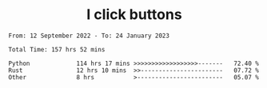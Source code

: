<h1 align="center">
I click buttons
</h1>

<!--START_SECTION:waka-->

```text
From: 12 September 2022 - To: 24 January 2023

Total Time: 157 hrs 52 mins

Python             114 hrs 17 mins >>>>>>>>>>>>>>>>>>-------   72.40 %
Rust               12 hrs 10 mins  >>-----------------------   07.72 %
Other              8 hrs           >------------------------   05.07 %
```

<!--END_SECTION:waka-->
